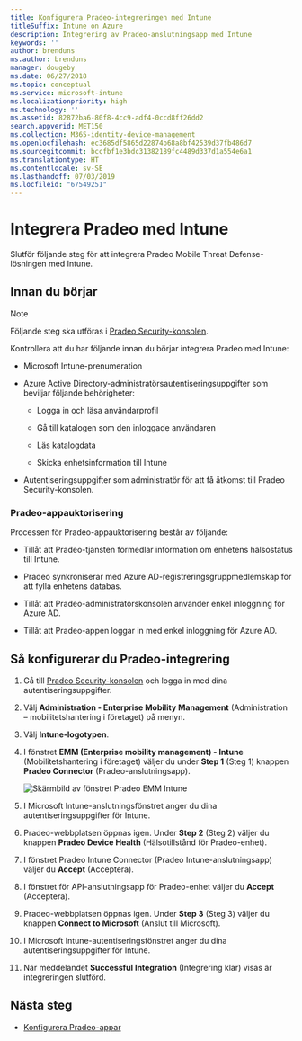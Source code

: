 ```yaml
---
title: Konfigurera Pradeo-integreringen med Intune
titleSuffix: Intune on Azure
description: Integrering av Pradeo-anslutningsapp med Intune
keywords: ''
author: brenduns
ms.author: brenduns
manager: dougeby
ms.date: 06/27/2018
ms.topic: conceptual
ms.service: microsoft-intune
ms.localizationpriority: high
ms.technology: ''
ms.assetid: 82872ba6-80f8-4cc9-adf4-0ccd8ff26dd2
search.appverid: MET150
ms.collection: M365-identity-device-management
ms.openlocfilehash: ec3685df5865d22874b68a8bf42539d37fb486d7
ms.sourcegitcommit: bccfbf1e3bdc31382189fc4489d337d1a554e6a1
ms.translationtype: HT
ms.contentlocale: sv-SE
ms.lasthandoff: 07/03/2019
ms.locfileid: "67549251"
---
```

# <a name="integrate-pradeo-with-intune"></a>Integrera Pradeo med Intune

Slutför följande steg för att integrera Pradeo Mobile Threat Defense-lösningen med Intune.

## <a name="before-you-begin"></a>Innan du börjar

> [!NOTE]
> Följande steg ska utföras i [Pradeo Security-konsolen](https://www.apps-security.com).

Kontrollera att du har följande innan du börjar integrera Pradeo med Intune:

- Microsoft Intune-prenumeration

- Azure Active Directory-administratörsautentiseringsuppgifter som beviljar följande behörigheter:

    - Logga in och läsa användarprofil

    - Gå till katalogen som den inloggade användaren

    - Läs katalogdata

    - Skicka enhetsinformation till Intune

- Autentiseringsuppgifter som administratör för att få åtkomst till Pradeo Security-konsolen.

### <a name="pradeo-app-authorization"></a>Pradeo-appauktorisering

Processen för Pradeo-appauktorisering består av följande:

- Tillåt att Pradeo-tjänsten förmedlar information om enhetens hälsostatus till Intune.

- Pradeo synkroniserar med Azure AD-registreringsgruppmedlemskap för att fylla enhetens databas.

- Tillåt att Pradeo-administratörskonsolen använder enkel inloggning för Azure AD.

- Tillåt att Pradeo-appen loggar in med enkel inloggning för Azure AD.

## <a name="to-set-up-pradeo-integration"></a>Så konfigurerar du Pradeo-integrering

1. Gå till [Pradeo Security-konsolen](https://www.apps-security.com) och logga in med dina autentiseringsuppgifter.

2. Välj **Administration - Enterprise Mobility Management** (Administration – mobilitetshantering i företaget) på menyn.

3. Välj **Intune-logotypen**.

4. I fönstret **EMM (Enterprise mobility management) - Intune** (Mobilitetshantering i företaget) väljer du under **Step 1** (Steg 1) knappen **Pradeo Connector** (Pradeo-anslutningsapp). 

    ![Skärmbild av fönstret Pradeo EMM Intune](./media/pradeo_setup.png)

5. I Microsoft Intune-anslutningsfönstret anger du dina autentiseringsuppgifter för Intune.

5. Pradeo-webbplatsen öppnas igen. Under **Step 2** (Steg 2) väljer du knappen **Pradeo Device Health** (Hälsotillstånd för Pradeo-enhet).

7. I fönstret Pradeo Intune Connector (Pradeo Intune-anslutningsapp) väljer du **Accept** (Acceptera). 

8. I fönstret för API-anslutningsapp för Pradeo-enhet väljer du **Accept** (Acceptera).

9. Pradeo-webbplatsen öppnas igen. Under **Step 3** (Steg 3) väljer du knappen **Connect to Microsoft** (Anslut till Microsoft). 

10. I Microsoft Intune-autentiseringsfönstret anger du dina autentiseringsuppgifter för Intune.

11. När meddelandet **Successful Integration** (Integrering klar) visas är integreringen slutförd.

## <a name="next-steps"></a>Nästa steg

- [Konfigurera Pradeo-appar](mtd-apps-ios-app-configuration-policy-add-assign.md)
